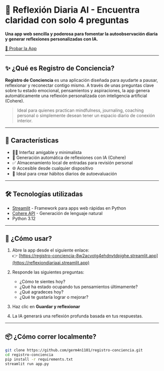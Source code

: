 # 🧘 Reflexión Diaria AI - Encuentra claridad con solo 4 preguntas

**Una app web sencilla y poderosa para fomentar la autoobservación diaria y generar reflexiones personalizadas con IA.**

[🔗 Probar la App](https://reflexiondiariaai.streamlit.app)

---

## ✨ ¿Qué es Registro de Conciencia?

**Registro de Conciencia** es una aplicación diseñada para ayudarte a pausar, reflexionar y reconectar contigo mismo. A través de unas preguntas clave sobre tu estado emocional, pensamientos y aspiraciones, la app genera automáticamente una reflexión personalizada con inteligencia artificial (Cohere).

> Ideal para quienes practican mindfulness, journaling, coaching personal o simplemente desean tener un espacio diario de conexión interior.

---

## 🌟 Características

- 🧘‍♂️ Interfaz amigable y minimalista
- 🤖 Generación automática de reflexiones con IA (Cohere)
- ✅ Almacenamiento local de entradas para revisión personal
- 🌐 Accesible desde cualquier dispositivo
- 📅 Ideal para crear hábitos diarios de autoevaluación

---

## 🛠️ Tecnologías utilizadas

- [Streamlit](https://streamlit.io/) - Framework para apps web rápidas en Python
- [Cohere API](https://cohere.com/) - Generación de lenguaje natural
- Python 3.12

---

## 🚀 ¿Cómo usar?

1. Abre la app desde el siguiente enlace:  
   👉 [https://registro-conciencia-8w2acvotg4ehdnvtdpjghe.streamlit.app](https://reflexiondiariaai.streamlit.app)

2. Responde las siguientes preguntas:
   - ¿Cómo te sientes hoy?
   - ¿Qué ha estado ocupando tus pensamientos últimamente?
   - ¿Qué agradeces hoy?
   - ¿Qué te gustaría lograr o mejorar?

3. Haz clic en **Guardar y reflexionar**
4. La IA generará una reflexión profunda basada en tus respuestas.

---

## 📦 ¿Cómo correr localmente?

```bash
git clone https://github.com/germ4n1101/registro-conciencia.git
cd registro-conciencia
pip install -r requirements.txt
streamlit run app.py
